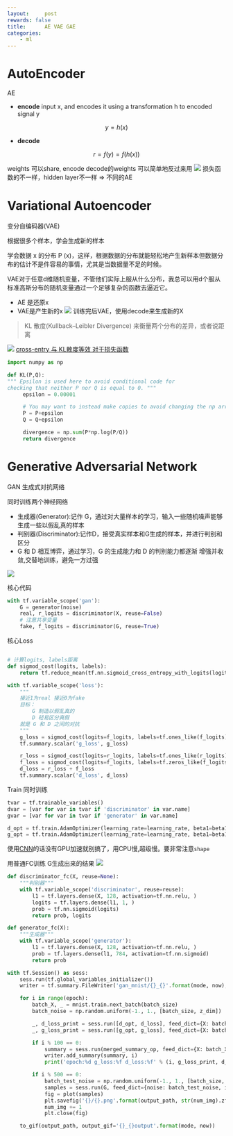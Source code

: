 ```yaml
---
layout:     post
rewards: false
title:      AE VAE GAE
categories:
    - ml
---
```


# AutoEncoder
AE

- **encode** input x, and encodes it using a transformation h to encoded signal y

$$y = h(x)$$

- **decode**

$$r = f(y) = f(h(x))$$

weights 可以share, encode decode的weights 可以简单地反过来用
![](https://cdn.jsdelivr.net/gh/631068264/img/006tNbRwgy1fxd77qop3fj30t80hkdfu.jpg)
损失函数的不一样，hidden layer不一样 => 不同的AE



# Variational Autoencoder
变分自编码器(VAE)

根据很多个样本，学会生成新的样本

学会数据 x 的分布 P (x)，这样，根据数据的分布就能轻松地产生新样本但数据分布的估计不是件容易的事情，尤其是当数据量不足的时候。

VAE对于任意d维随机变量，不管他们实际上服从什么分布，我总可以用d个服从标准高斯分布的随机变量通过一个足够复杂的函数去逼近它。

- AE 是还原x
- VAE是产生新的x
![](https://cdn.jsdelivr.net/gh/631068264/img/006tNbRwgy1fxfofnw3maj30wu0k8dgd.jpg)
训练完后VAE，使用decode来生成新的X


>KL 散度(Kullback–Leibler Divergence) 来衡量两个分布的差异，或者说距离

![](https://cdn.jsdelivr.net/gh/631068264/img/006tNbRwgy1fxd82llvovj31j80dcweq.jpg)
[cross-entry 与 KL散度等效 对于损失函数](https://stackoverflow.com/questions/41863814/kl-divergence-in-tensorflow)

```python
import numpy as np

def KL(P,Q):
""" Epsilon is used here to avoid conditional code for
checking that neither P nor Q is equal to 0. """
     epsilon = 0.00001

     # You may want to instead make copies to avoid changing the np arrays.
     P = P+epsilon
     Q = Q+epsilon

     divergence = np.sum(P*np.log(P/Q))
     return divergence

```

# Generative Adversarial Network
GAN 生成式对抗网络

同时训练两个神经网络
- 生成器(Generator):记作 G，通过对大量样本的学习，输入一些随机噪声能够生成一些以假乱真的样本
- 判别器(Discriminator):记作D，接受真实样本和G生成的样本，并进行判别和区分
- G 和 D 相互博弈，通过学习，G 的生成能力和 D 的判别能力都逐渐 增强并收敛,交替地训练，避免一方过强

![](https://cdn.jsdelivr.net/gh/631068264/img/006tNbRwgy1fxdgtf0tnvj30f406hjri.jpg)

核心代码
```python
with tf.variable_scope('gan'):
    G = generator(noise)
    real, r_logits = discriminator(X, reuse=False)
    # 注意共享变量
    fake, f_logits = discriminator(G, reuse=True)
```

核心Loss
```python

# 计算logits, labels距离
def sigmod_cost(logits, labels):
    return tf.reduce_mean(tf.nn.sigmoid_cross_entropy_with_logits(logits=logits, labels=labels))

with tf.variable_scope('loss'):
    """
    接近1为real 接近0为fake
    目标：
        G 制造以假乱真的
        D 轻易区分真假
    就是 G 和 D 之间的对抗
    """
    g_loss = sigmod_cost(logits=f_logits, labels=tf.ones_like(f_logits))
    tf.summary.scalar('g_loss', g_loss)

    r_loss = sigmod_cost(logits=r_logits, labels=tf.ones_like(r_logits))
    f_loss = sigmod_cost(logits=f_logits, labels=tf.zeros_like(f_logits))
    d_loss = r_loss + f_loss
    tf.summary.scalar('d_loss', d_loss)
```

Train 同时训练
```python
tvar = tf.trainable_variables()
dvar = [var for var in tvar if 'discriminator' in var.name]
gvar = [var for var in tvar if 'generator' in var.name]

d_opt = tf.train.AdamOptimizer(learning_rate=learning_rate, beta1=beta1).minimize(d_loss, var_list=dvar)
g_opt = tf.train.AdamOptimizer(learning_rate=learning_rate, beta1=beta1).minimize(g_loss, var_list=gvar)
```

使用[CNN](https://www.oreilly.com/learning/generative-adversarial-networks-for-beginners?imm_mid=0f3eba&cmp=em-data-na-na-newsltr_20170628)的话没有GPU加速就别搞了，用CPU慢,超级慢。要非常注意`shape`

用普通FC训练 G生成出来的结果
![](https://cdn.jsdelivr.net/gh/631068264/img/006tNbRwgy1fxfimk5r0jg30hy0hukjp.gif)
```python
def discriminator_fc(X, reuse=None):
    """判别器"""
    with tf.variable_scope('discriminator', reuse=reuse):
        l1 = tf.layers.dense(X, 128, activation=tf.nn.relu, )
        logits = tf.layers.dense(l1, 1, )
        prob = tf.nn.sigmoid(logits)
        return prob, logits

def generator_fc(X):
    """生成器"""
    with tf.variable_scope('generator'):
        l1 = tf.layers.dense(X, 128, activation=tf.nn.relu, )
        prob = tf.layers.dense(l1, 784, activation=tf.nn.sigmoid)
        return prob

with tf.Session() as sess:
    sess.run(tf.global_variables_initializer())
    writer = tf.summary.FileWriter('gan_mnist/{}_{}'.format(mode, now), sess.graph)

    for i in range(epoch):
        batch_X, _ = mnist.train.next_batch(batch_size)
        batch_noise = np.random.uniform(-1., 1., [batch_size, z_dim])

        _, d_loss_print = sess.run([d_opt, d_loss], feed_dict={X: batch_X, noise: batch_noise, is_train: True})
        _, g_loss_print = sess.run([g_opt, g_loss], feed_dict={X: batch_X, noise: batch_noise, is_train: True})

        if i % 100 == 0:
            summary = sess.run(merged_summary_op, feed_dict={X: batch_X, noise: batch_noise, is_train: True})
            writer.add_summary(summary, i)
            print('epoch:%d g_loss:%f d_loss:%f' % (i, g_loss_print, d_loss_print))

        if i % 500 == 0:
            batch_test_noise = np.random.uniform(-1., 1., [batch_size, 100])
            samples = sess.run(G, feed_dict={noise: batch_test_noise, is_train: False})
            fig = plot(samples)
            plt.savefig('{}/{}.png'.format(output_path, str(num_img).zfill(3)), bbox_inches='tight')
            num_img += 1
            plt.close(fig)

    to_gif(output_path, output_gif='{}_{}output'.format(mode, now))
```